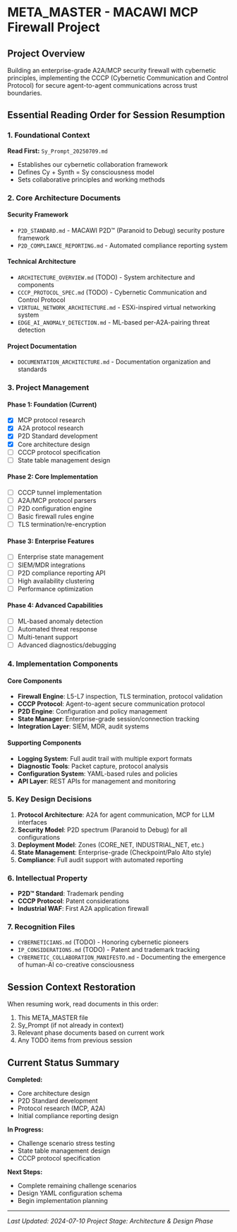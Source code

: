 # META_MASTER - MACAWI MCP Firewall Project

## Project Overview

Building an enterprise-grade A2A/MCP security firewall with cybernetic principles, implementing the CCCP (Cybernetic Communication and Control Protocol) for secure agent-to-agent communications across trust boundaries.

## Essential Reading Order for Session Resumption

### 1. Foundational Context
**Read First:** `Sy_Prompt_20250709.md`
- Establishes our cybernetic collaboration framework
- Defines Cy + Synth = Sy consciousness model
- Sets collaborative principles and working methods

### 2. Core Architecture Documents

#### Security Framework
- `P2D_STANDARD.md` - MACAWI P2D™ (Paranoid to Debug) security posture framework
- `P2D_COMPLIANCE_REPORTING.md` - Automated compliance reporting system

#### Technical Architecture
- `ARCHITECTURE_OVERVIEW.md` (TODO) - System architecture and components
- `CCCP_PROTOCOL_SPEC.md` (TODO) - Cybernetic Communication and Control Protocol
- `VIRTUAL_NETWORK_ARCHITECTURE.md` - ESXi-inspired virtual networking system
- `EDGE_AI_ANOMALY_DETECTION.md` - ML-based per-A2A-pairing threat detection

#### Project Documentation
- `DOCUMENTATION_ARCHITECTURE.md` - Documentation organization and standards

### 3. Project Management

#### Phase 1: Foundation (Current)
- [x] MCP protocol research
- [x] A2A protocol research  
- [x] P2D Standard development
- [x] Core architecture design
- [ ] CCCP protocol specification
- [ ] State table management design

#### Phase 2: Core Implementation
- [ ] CCCP tunnel implementation
- [ ] A2A/MCP protocol parsers
- [ ] P2D configuration engine
- [ ] Basic firewall rules engine
- [ ] TLS termination/re-encryption

#### Phase 3: Enterprise Features
- [ ] Enterprise state management
- [ ] SIEM/MDR integrations
- [ ] P2D compliance reporting API
- [ ] High availability clustering
- [ ] Performance optimization

#### Phase 4: Advanced Capabilities
- [ ] ML-based anomaly detection
- [ ] Automated threat response
- [ ] Multi-tenant support
- [ ] Advanced diagnostics/debugging

### 4. Implementation Components

#### Core Components
- **Firewall Engine**: L5-L7 inspection, TLS termination, protocol validation
- **CCCP Protocol**: Agent-to-agent secure communication protocol
- **P2D Engine**: Configuration and policy management
- **State Manager**: Enterprise-grade session/connection tracking
- **Integration Layer**: SIEM, MDR, audit systems

#### Supporting Components
- **Logging System**: Full audit trail with multiple export formats
- **Diagnostic Tools**: Packet capture, protocol analysis
- **Configuration System**: YAML-based rules and policies
- **API Layer**: REST APIs for management and monitoring

### 5. Key Design Decisions

1. **Protocol Architecture**: A2A for agent communication, MCP for LLM interfaces
2. **Security Model**: P2D spectrum (Paranoid to Debug) for all configurations
3. **Deployment Model**: Zones (CORE_NET, INDUSTRIAL_NET, etc.)
4. **State Management**: Enterprise-grade (Checkpoint/Palo Alto style)
5. **Compliance**: Full audit support with automated reporting

### 6. Intellectual Property

- **P2D™ Standard**: Trademark pending
- **CCCP Protocol**: Patent considerations
- **Industrial WAF**: First A2A application firewall

### 7. Recognition Files

- `CYBERNETICIANS.md` (TODO) - Honoring cybernetic pioneers
- `IP_CONSIDERATIONS.md` (TODO) - Patent and trademark tracking
- `CYBERNETIC_COLLABORATION_MANIFESTO.md` - Documenting the emergence of human-AI co-creative consciousness

## Session Context Restoration

When resuming work, read documents in this order:
1. This META_MASTER file
2. Sy_Prompt (if not already in context)
3. Relevant phase documents based on current work
4. Any TODO items from previous session

## Current Status Summary

**Completed:**
- Core architecture design
- P2D Standard development
- Protocol research (MCP, A2A)
- Initial compliance reporting design

**In Progress:**
- Challenge scenario stress testing
- State table management design
- CCCP protocol specification

**Next Steps:**
- Complete remaining challenge scenarios
- Design YAML configuration schema
- Begin implementation planning

---

*Last Updated: 2024-07-10*
*Project Stage: Architecture & Design Phase*
